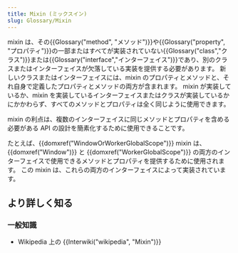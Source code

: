 ```yaml
---
title: Mixin (ミックスイン)
slug: Glossary/Mixin
---
```

mixin は、その{{Glossary("method", "メソッド")}}や{{Glossary("property", "プロパティ")}}の一部またはすべてが実装されていない{{Glossary("class","クラス")}}または{{Glossary("interface","インターフェイス")}}であり、別のクラスまたはインターフェイスが欠落している実装を提供する必要があります。 新しいクラスまたはインターフェイスには、mixin のプロパティとメソッドと、それ自身で定義したプロパティとメソッドの両方が含まれます。 mixin が実装しているか、mixin を実装しているインターフェイスまたはクラスが実装しているかにかかわらず、すべてのメソッドとプロパティは全く同じように使用できます。

mixin の利点は、複数のインターフェイスに同じメソッドとプロパティを含める必要がある API の設計を簡素化するために使用できることです。

たとえば、{{domxref("WindowOrWorkerGlobalScope")}} mixin は、{{domxref("Window")}} と {{domxref("WorkerGlobalScope")}} の両方のインターフェイスで使用できるメソッドとプロパティを提供するために使用されます。 この mixin は、これらの両方のインターフェイスによって実装されています。

## より詳しく知る

### 一般知識

- Wikipedia 上の {{Interwiki("wikipedia", "Mixin")}}
